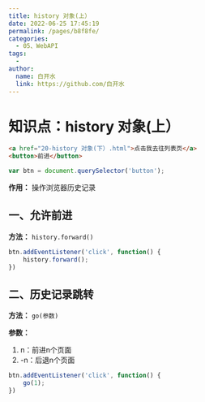 ```yaml
---
title: history 对象(上）
date: 2022-06-25 17:45:19
permalink: /pages/b8f8fe/
categories:
  - 05、WebAPI
tags:
  - 
author: 
  name: 白开水
  link: https://github.com/白开水
---
```

# 知识点：history 对象(上）

```html
<a href="20-history 对象(下）.html">点击我去往列表页</a>
<button>前进</button>
```
```js
var btn = document.querySelector('button');
```

**作用：** 操作浏览器历史记录

## 一、允许前进

**方法：** `history.forward()`

```js
btn.addEventListener('click', function() {
    history.forward();
})
```

## 二、历史记录跳转

**方法：** `go(参数)`

**参数：**
1. n：前进n个页面
2. -n：后退n个页面

```js
btn.addEventListener('click', function() {
    go(1);
})
```